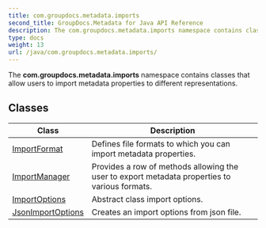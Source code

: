 ```yaml
---
title: com.groupdocs.metadata.imports
second_title: GroupDocs.Metadata for Java API Reference
description: The com.groupdocs.metadata.imports namespace contains classes that allow users to import metadata properties to different representations.
type: docs
weight: 13
url: /java/com.groupdocs.metadata.imports/
---
```


The **com.groupdocs.metadata.imports** namespace contains classes that allow users to import metadata properties to different representations.


## Classes

| Class | Description |
| --- | --- |
| [ImportFormat](../com.groupdocs.metadata.imports/importformat) | Defines file formats to which you can import metadata properties. |
| [ImportManager](../com.groupdocs.metadata.imports/importmanager) | Provides a row of methods allowing the user to export metadata properties to various formats. |
| [ImportOptions](../com.groupdocs.metadata.imports/importoptions) | Abstract class import options. |
| [JsonImportOptions](../com.groupdocs.metadata.imports/jsonimportoptions) | Creates an import options from json file. |
